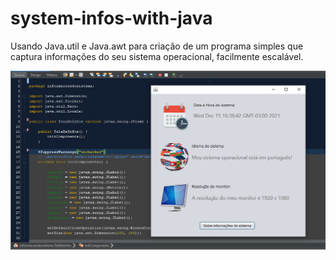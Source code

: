# system-infos-with-java
Usando Java.util e Java.awt para criação de um programa simples que captura informações do seu sistema operacional, facilmente escalável.

<img src="./.github/systeminfos.PNG" />
